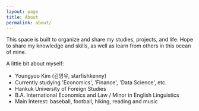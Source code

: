 ```yaml
---
layout: page
title: About
permalink: about/
---
```


<p class="message">
  This space is built to organize and share my studies, projects, and life. Hope to share my knowledge and skills, as well as learn from others in this ocean of mine.
</p>

A little bit about myself:

+ Youngyoo Kim (김영유, starfishkenny)
+ Currently studying 'Economics', 'Finance', 'Data Science', etc.
+ Hankuk University of Foreign Studies
+ B.A. International Economics and Law / Minor in English Linguistics	
+ Main Interest: baseball, football, hiking, reading and music
